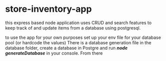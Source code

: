 # store-inventory-app
this express based node application uses CRUD and search features to keep track of and update items from a database using postgresql.

to use the app for your own purposes set up your env file for your database pool (or hardcode the values)
There is a database generation file in the database folder, create a database in Postgre and run ***node generateDatabase*** in your console.
From there 
